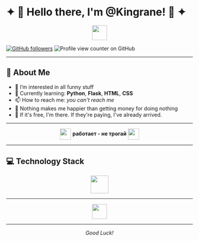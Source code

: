 # ✦ 👑 Hello there, I'm @Kingrane! 👑 ✦

<p align="center">
  <img src="https://cultofthepartyparrot.com/parrots/hd/githubparrot.gif" width="40" height="40"/>
</p>

[![GitHub followers](https://img.shields.io/github/followers/Kingrane?label=Follow&style=social)](https://github.com/Kingrane/?tab=follow)
![Profile view counter on GitHub](https://komarev.com/ghpvc/?username=Kingrane)

---

## 👋 About Me

- 👀 I’m interested in all funny stuff
- 🌌 Currently learning: **Python**, **Flask**, **HTML**, **CSS**
- 📫 How to reach me: *you can't reach me*
- 🤑 Nothing makes me happier than getting money for doing nothing
- 🎁 If it's free, I'm there. If they're paying, I've already arrived.

---

<p align="center">
  <img src="https://cultofthepartyparrot.com/parrots/hd/mustacheparrot.gif" width="30" height="30" style="vertical-align: middle;"/>
  <b>работает - не трогай</b>
  <img src="https://cultofthepartyparrot.com/parrots/hd/mustacheparrot.gif" width="30" height="30" style="vertical-align: middle;"/>
</p>

---

## 💻 Technology Stack

<p align="center">
  <a href="https://go-skill-icons.vercel.app/">
    <img src="https://go-skill-icons.vercel.app/api/icons?i=python,flask,html,css,vercel,blender" height="48" />
  </a>
</p>

---

<p align="center">
  <img src="https://cultofthepartyparrot.com/parrots/hd/laptop_parrot.gif" width="40" height="40"/>
</p>

---


<p align="center">
 <i>Good Luck!</i>
</p>
